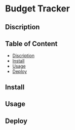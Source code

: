# Budget Tracker

## Discription

## Table of Content

* [Discription](#discription)
* [Install](#install)
* [Usage](#usage)
* [Deploy](#deploy)

## Install

## Usage

## Deploy